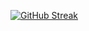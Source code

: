 [![GitHub Streak](https://streak-stats.demolab.com?user=soheean1370&theme=tokyonight-duo)](https://git.io/streak-stats)
